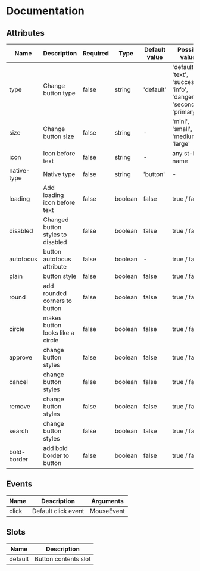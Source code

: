 # Documentation

## Attributes

| Name | Description | Required | Type | Default value | Possible values |
| --- | --- | --- | --- | --- | --- |
| type | Change button type | false | string | 'default' | 'default', 'text', 'success', 'info', 'danger', 'secondary', 'primary' |
| size | Change button size | false | string | - | 'mini', 'small', 'medium', 'large' |
| icon | Icon before text | false | string | - | any st-icon name |
| native-type | Native type | false | string | 'button' | - |
| loading | Add loading icon before text | false | boolean | false | true / false |
| disabled | Changed button styles to disabled | false | boolean | false | true / false |
| autofocus | button autofocus attribute | false | boolean | - | true / false |
| plain | button style | false | boolean | false | true / false |
| round | add rounded corners to button | false | boolean | false | true / false |
| circle | makes button looks like a circle | false | boolean | false | true / false |
| approve | change button styles | false | boolean | false | true / false |
| cancel | change button styles | false | boolean | false | true / false |
| remove | change button styles | false | boolean | false | true / false |
| search | change button styles | false | boolean | false | true / false |
| bold-border | add bold border to button | false | boolean | false | true / false |
 
## Events

| Name | Description | Arguments |
| --- | --- | --- |
| click | Default click event | MouseEvent |

## Slots
| Name | Description |
| --- | --- |
| default | Button contents slot |
